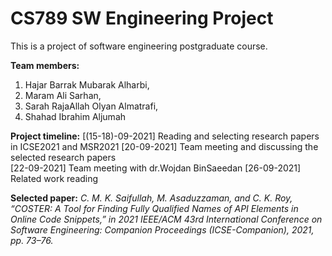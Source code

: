 # <h1> CS789 SW Engineering Project
This is a project of software engineering postgraduate course.

**Team members:**
1. Hajar Barrak Mubarak Alharbi,
1. Maram Ali Sarhan,
1. Sarah RajaAllah Olyan Almatrafi,
1. Shahad Ibrahim Aljumah

**Project timeline:**
[(15-18)-09-2021] Reading and selecting research papers in ICSE2021 and MSR2021
[20-09-2021] Team meeting and discussing the selected research papers  
[22-09-2021] Team meeting with dr.Wojdan BinSaeedan 
[26-09-2021] Related work reading


**Selected paper:** 
 *C. M. K. Saifullah, M. Asaduzzaman, and C. K. Roy, “COSTER: A Tool for Finding Fully Qualified Names of API Elements in Online Code Snippets,” in 2021 IEEE/ACM 43rd International Conference on Software Engineering: Companion Proceedings (ICSE-Companion), 2021, pp. 73–76.*
